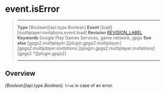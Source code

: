 # event.isError

> --------------------- ------------------------------------------------------------------------------------------
> __Type__              [Boolean][api.type.Boolean]
> __Event__             [load][multiplayer.invitations.event.load]
> __Revision__          [REVISION_LABEL](REVISION_URL)
> __Keywords__          Google Play Games Services, game network, gpgs
> __See also__          [gpgs2.multiplayer.*][plugin.gpgs2.multiplayer]
>                       [gpgs2.multiplayer.invitations.*][plugin.gpgs2.multiplayer.invitations]
>                       [gpgs2.*][plugin.gpgs2]
> --------------------- ------------------------------------------------------------------------------------------

## Overview

_[Boolean][api.type.Boolean]._ `true` in case of an error.